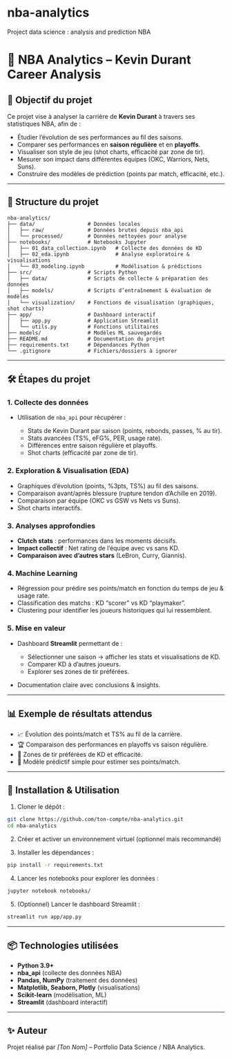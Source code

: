 # nba-analytics
Project data science : analysis and prediction NBA

# 🏀 NBA Analytics – Kevin Durant Career Analysis

## 🎯 Objectif du projet

Ce projet vise à analyser la carrière de **Kevin Durant** à travers ses statistiques NBA, afin de :

* Étudier l’évolution de ses performances au fil des saisons.
* Comparer ses performances en **saison régulière** et en **playoffs**.
* Visualiser son style de jeu (shot charts, efficacité par zone de tir).
* Mesurer son impact dans différentes équipes (OKC, Warriors, Nets, Suns).
* Construire des modèles de prédiction (points par match, efficacité, etc.).

---

## 📂 Structure du projet

```
nba-analytics/
├── data/                 # Données locales
│   ├── raw/              # Données brutes depuis nba_api
│   └── processed/        # Données nettoyées pour analyse
├── notebooks/            # Notebooks Jupyter
│   ├── 01_data_collection.ipynb   # Collecte des données de KD
│   ├── 02_eda.ipynb               # Analyse exploratoire & visualisations
│   └── 03_modeling.ipynb          # Modélisation & prédictions
├── src/                  # Scripts Python
│   ├── data/             # Scripts de collecte & préparation des données
│   ├── models/           # Scripts d’entraînement & évaluation de modèles
│   └── visualization/    # Fonctions de visualisation (graphiques, shot charts)
├── app/                  # Dashboard interactif
│   ├── app.py            # Application Streamlit
│   └── utils.py          # Fonctions utilitaires
├── models/               # Modèles ML sauvegardés
├── README.md             # Documentation du projet
├── requirements.txt      # Dépendances Python
└── .gitignore            # Fichiers/dossiers à ignorer
```

---

## 🛠️ Étapes du projet

### 1. Collecte des données

* Utilisation de `nba_api` pour récupérer :

  * Stats de Kevin Durant par saison (points, rebonds, passes, % au tir).
  * Stats avancées (TS%, eFG%, PER, usage rate).
  * Différences entre saison régulière et playoffs.
  * Shot charts (efficacité par zone de tir).

### 2. Exploration & Visualisation (EDA)

* Graphiques d’évolution (points, %3pts, TS%) au fil des saisons.
* Comparaison avant/après blessure (rupture tendon d’Achille en 2019).
* Comparaison par équipe (OKC vs GSW vs Nets vs Suns).
* Shot charts interactifs.

### 3. Analyses approfondies

* **Clutch stats** : performances dans les moments décisifs.
* **Impact collectif** : Net rating de l’équipe avec vs sans KD.
* **Comparaison avec d’autres stars** (LeBron, Curry, Giannis).

### 4. Machine Learning

* Régression pour prédire ses points/match en fonction du temps de jeu & usage rate.
* Classification des matchs : KD “scorer” vs KD “playmaker”.
* Clustering pour identifier les joueurs historiques qui lui ressemblent.

### 5. Mise en valeur

* Dashboard **Streamlit** permettant de :

  * Sélectionner une saison → afficher les stats et visualisations de KD.
  * Comparer KD à d’autres joueurs.
  * Explorer ses zones de tir préférées.
* Documentation claire avec conclusions & insights.

---

## 📊 Exemple de résultats attendus

* 📈 Évolution des points/match et TS% au fil de la carrière.
* 🏆 Comparaison des performances en playoffs vs saison régulière.
* 🎯 Zones de tir préférées de KD et efficacité.
* 🤖 Modèle prédictif simple pour estimer ses points/match.

---

## 🚀 Installation & Utilisation

1. Cloner le dépôt :

```bash
git clone https://github.com/ton-compte/nba-analytics.git
cd nba-analytics
```

2. Créer et activer un environnement virtuel (optionnel mais recommandé)

3. Installer les dépendances :

```bash
pip install -r requirements.txt
```

4. Lancer les notebooks pour explorer les données :

```bash
jupyter notebook notebooks/
```

5. (Optionnel) Lancer le dashboard Streamlit :

```bash
streamlit run app/app.py
```

---

## 📦 Technologies utilisées

* **Python 3.9+**
* **nba\_api** (collecte des données NBA)
* **Pandas, NumPy** (traitement des données)
* **Matplotlib, Seaborn, Plotly** (visualisations)
* **Scikit-learn** (modélisation, ML)
* **Streamlit** (dashboard interactif)

---

## ✨ Auteur

Projet réalisé par *\[Ton Nom]* – Portfolio Data Science / NBA Analytics.
